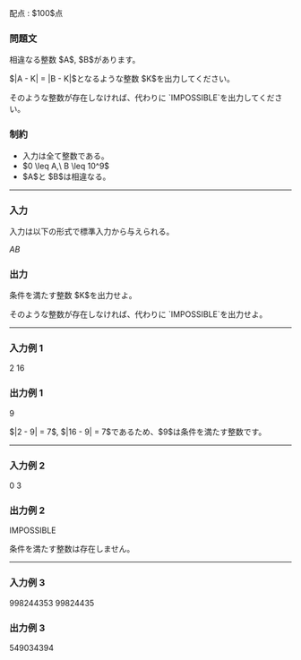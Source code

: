 
<div>

<span>

<span>

<p>
配点 : $100$点
</p>

<div>

<section>

### **問題文**

<p>
相違なる整数 $A$, $B$があります。
</p>

<p>
$|A - K| = |B - K|$となるような整数 $K$を出力してください。
</p>

<p>
そのような整数が存在しなければ、代わりに `IMPOSSIBLE`を出力してください。
</p>

</section>

</div>

<div>

<section>

### **制約**

<ul>

<li>
入力は全て整数である。
</li>

<li>
$0 \leq A,\ B \leq 10^9$
</li>

<li>
$A$と $B$は相違なる。
</li>

</ul>

</section>

</div>

---

<div>

<div>

<section>

### **入力**

<p>
入力は以下の形式で標準入力から与えられる。
</p>

<div>

$A$$B$
</div>

</section>

</div>

<div>

<section>

### **出力**

<p>
条件を満たす整数 $K$を出力せよ。
</p>

<p>
そのような整数が存在しなければ、代わりに `IMPOSSIBLE`を出力せよ。
</p>

</section>

</div>

</div>

---

<div>

<section>

### **入力例 1**

<div>

2 16

</div>

</section>

</div>

<div>

<section>

### **出力例 1**

<div>

9

</div>

<p>
$|2 - 9| = 7$, $|16 - 9| = 7$であるため、$9$は条件を満たす整数です。
</p>

</section>

</div>

---

<div>

<section>

### **入力例 2**

<div>

0 3

</div>

</section>

</div>

<div>

<section>

### **出力例 2**

<div>

IMPOSSIBLE

</div>

<p>
条件を満たす整数は存在しません。
</p>

</section>

</div>

---

<div>

<section>

### **入力例 3**

<div>

998244353 99824435

</div>

</section>

</div>

<div>

<section>

### **出力例 3**

<div>

549034394

</div>

</section>

</div>

</span>

</span>

</div>
